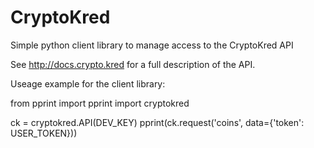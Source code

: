 # CryptoKred

Simple python client library to manage access to the CryptoKred API

See http://docs.crypto.kred for a full description of the API.

Useage example for the client library:



from pprint import pprint
import cryptokred

ck = cryptokred.API(DEV_KEY)
pprint(ck.request('coins', data={'token': USER_TOKEN}))
